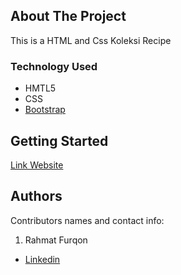 ## About The Project

This is a HTML and Css Koleksi Recipe

### Technology Used

- HMTL5
- CSS
- [Bootstrap](https://getbootstrap.com/docs/4.0/getting-started/introduction/)


## Getting Started

[Link Website](https://ucon-recipe.netlify.app/index.html)




## Authors

Contributors names and contact info:

1. Rahmat Furqon

- [Linkedin](www.linkedin.com/in/furqon-rahmat)